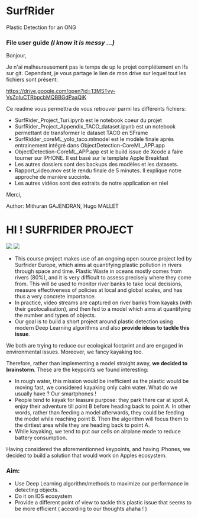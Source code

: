 # SurfRider
Plastic Detection for an ONG

### File user guide *(I know it is messy ...)*
Bonjour, 

Je n'ai malheureusement pas le temps de up le projet complétement en lfs sur git. Cependant, je vous partage le lien de mon drive sur lequel tout les fichiers sont présent:

https://drive.google.com/open?id=13MSTvy-VsZqIuCTRbpcbMQBBGdPaaQiK


Ce readme vous permettra de vous retrouver parmi les différents fichiers:
*	SurfRider_Project_Turi.ipynb est le notebook coeur du projet
*	SurfRider_Project_Appendix_TACO_dataset.ipynb est un notebook permettant de transformer le dataset TACO en SFrame
*	SurfRidder_coreML_yolo_taco.mlmodel est le modèle finale après entrainement intégré dans ObjectDetection-CoreML_APP.app
*	ObjectDetection-CoreML_APP.app est le build issue de Xcode a faire tourner sur IPHONE. Il est basé sur le template Apple Breakfast
*	Les autres dossiers sont des backups des modèles et les datasets.
*	Rapport_video.mov est le rendu finale de 5 minutes. Il explique notre approche de manière succinte.
*	Les autres vidéos sont des extraits de notre application en réel 

Merci,

Author: Mithuran GAJENDRAN, Hugo MALLET


# HI ! SURFRIDER PROJECT

![](https://zupimages.net/up/19/09/1gz8.png)
![](https://raw.githubusercontent.com/m2dsupsdlclass/project-surfrider/master/imgs/surfrider.png)

* This course project makes use of an ongoing open source project led by Surfrider Europe, which aims at quantifying plastic pollution in rivers through space and time. Plastic Waste in oceans mostly comes from rivers (80%), and it is very difficult to assess precisely where they come from. This will be used to monitor river banks to take local decisions, measure effectiveness of policies at local and global scales, and has thus a very concrete importance.
* In practice, video streams are captured on river banks from kayaks (with their geolocalisation), and then fed to a model which aims at quantifying the number and types of objects. 
* Our goal is to build a short project around plastic detection using modern Deep Learning algorithms and also **provide ideas to tackle this issue**.

We both are trying to reduce our ecological footprint and are engaged in environmental issues. Moreover, we fancy kayaking too. 

Therefore, rather than implementing a model straight away, **we decided to brainstorm**. These are the keypoints we found interesting:
* In rough water, this mission would be inefficient as the plastic would be moving fast, we considered kayaking only calm water. What do we usually have ? Our smartphones !
* People tend to kayak for leasure purpose: they park there car at spot A, enjoy their adventure till point B before heading back to point A. In other words, rather than feeding a model afterwards, they could be feeding the model while reaching point B. Then the algorithm will focus them to the dirtiest area while they are heading back to point A. 
* While kayaking, we tend to put our cells on airplane mode to reduce battery consumption. 

Having considered the aforementionned keypoints, and having iPhones, we decided to build a solution that would work on Apples ecosystem.

### Aim:
* Use Deep Learning algorithm/methods to maximize our performance in detecting objects.
* Do it on IOS ecosystem
* Provide a different point of view to tackle this plastic issue that seems to be more efficient ( according to our thoughts ahaha ! )
